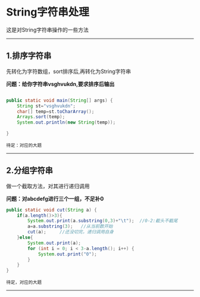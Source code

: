 ﻿# String字符串处理

这是对String字符串操作的一些方法

---

## 1.排序字符串

先转化为字符数组，sort排序后,再转化为String字符串

**问题：给你字符串vsghvukdn,要求排序后输出**

```java

public static void main(String[] args) {
	String st="vsghvukdn";
	char[] temp=st.toCharArray();
	Arrays.sort(temp);
	System.out.println(new String(temp));
	
}
```

``待定：对应的大题``

---

## 2.分组字符串

做一个截取方法，对其进行递归调用

**问题：对abcdefg进行三个一组，不足补0**

```java
public static void cut(String a) {
	if(a.length()>3){
		System.out.print(a.substring(0,3)+"\t");  //0-2:截头不截尾
		a=a.substring(3);   //从当前数开始
		cut(a);     //还没切完，递归调用自身
	}else{
		System.out.print(a);
		for (int i = 0; i < 3-a.length(); i++) {
			System.out.print("0");
		}
	}
}
```
``待定，对应的大题``

---


